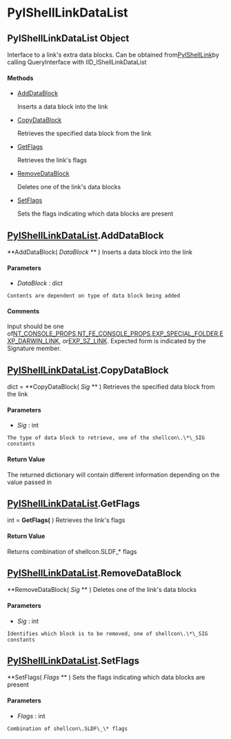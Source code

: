 # PyIShellLinkDataList

## PyIShellLinkDataList Object

Interface to a link's extra data blocks\. Can be obtained from[PyIShellLink](#pyishelllink)by calling QueryInterface with IID\_IShellLinkDataList

#### Methods


  - [AddDataBlock](PyIShellLinkDataList.md#pyishelllinkdatalistadddatablock)

    Inserts a data block into the link&nbsp;

  - [CopyDataBlock](PyIShellLinkDataList.md#pyishelllinkdatalistcopydatablock)

    Retrieves the specified data block from the link&nbsp;

  - [GetFlags](PyIShellLinkDataList.md#pyishelllinkdatalistgetflags)

    Retrieves the link's flags&nbsp;

  - [RemoveDataBlock](PyIShellLinkDataList.md#pyishelllinkdatalistremovedatablock)

    Deletes one of the link's data blocks&nbsp;

  - [SetFlags](PyIShellLinkDataList.md#pyishelllinkdatalistsetflags)

    Sets the flags indicating which data blocks are present&nbsp;

## [PyIShellLinkDataList](#pyishelllinkdatalist)\.AddDataBlock

 **AddDataBlock\( *DataBlock* ** \)
Inserts a data block into the link

#### Parameters


  -  *DataBlock* : dict

    Contents are dependent on type of data block being added

#### Comments
Input should be one of[NT\_CONSOLE\_PROPS](NT.md#ntconsole_props),[NT\_FE\_CONSOLE\_PROPS](NT.md#ntfe_console_props),[EXP\_SPECIAL\_FOLDER](EXP.md#expspecial_folder),[EXP\_DARWIN\_LINK](EXP.md#expdarwin_link), or[EXP\_SZ\_LINK](EXP.md#expsz_link)\.  Expected form is indicated by the Signature member\.

## [PyIShellLinkDataList](#pyishelllinkdatalist)\.CopyDataBlock

dict \= **CopyDataBlock\( *Sig* ** \)
Retrieves the specified data block from the link

#### Parameters


  -  *Sig* : int

    The type of data block to retrieve, one of the shellcon\.\*\_SIG constants

#### Return Value
The returned dictionary will contain different information depending on the value passed in

## [PyIShellLinkDataList](#pyishelllinkdatalist)\.GetFlags

int \= **GetFlags\(** \)
Retrieves the link's flags

#### Return Value
Returns combination of shellcon\.SLDF\_\* flags

## [PyIShellLinkDataList](#pyishelllinkdatalist)\.RemoveDataBlock

 **RemoveDataBlock\( *Sig* ** \)
Deletes one of the link's data blocks

#### Parameters


  -  *Sig* : int

    Identifies which block is to be removed, one of shellcon\.\*\_SIG constants

## [PyIShellLinkDataList](#pyishelllinkdatalist)\.SetFlags

 **SetFlags\( *Flags* ** \)
Sets the flags indicating which data blocks are present

#### Parameters


  -  *Flags* : int

    Combination of shellcon\.SLDF\_\* flags